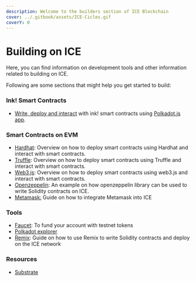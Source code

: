 ```yaml
---
description: Welcome to the builders section of ICE Blockchain
cover: ../.gitbook/assets/ICE-Cicles.gif
coverY: 0
---
```


# Building on ICE

Here, you can find information on development tools and other information related to building on ICE.

Following are some sections that might help you get started to build:

### Ink! Smart Contracts

* [Write, deploy and interact](smart-contracts/ink-smart-contracts/create-and-deploy-ink-smart-contract.md) with ink! smart contracts using [Polkadot.js app](https://polkadot.js.org/apps).

### Smart Contracts on EVM

* [Hardhat](smart-contracts/evm-and-solidity-smart-contracts/using-hardhat/): Overview on how to deploy smart contracts using Hardhat and interact with smart contracts.
* [Truffle](smart-contracts/evm-and-solidity-smart-contracts/using-truffle/): Overview on how to deploy smart contracts using Truffle and interact with smart contracts.
* [Web3.js](smart-contracts/evm-and-solidity-smart-contracts/using-web3.js/): Overview on how to deploy smart contracts using web3.js and interact with smart contracts.
* [Openzeppelin](smart-contracts/evm-and-solidity-smart-contracts/using-hardhat/): An example on how openzeppelin library can be used to write Solidity contracts on ICE.
* [Metamask:](broken-reference) Guide on how to integrate Metamask into ICE

### Tools

* [Faucet](../ice-details/faucet.md): To fund your account with testnet tokens
* [Polkadot explorer](broken-reference)
* [Remix](smart-contracts/evm-and-solidity-smart-contracts/using-remix/): Guide on how to use Remix to write Solidity contracts and deploy on the ICE network

### Resources

* [Substrate](https://docs.substrate.io/v3/getting-started/overview/)&#x20;

